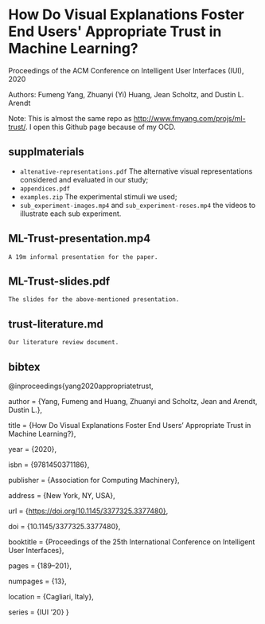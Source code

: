 # How Do Visual Explanations Foster End Users' Appropriate Trust in Machine Learning?

Proceedings of the ACM Conference on Intelligent User Interfaces (IUI), 2020

Authors: Fumeng Yang, Zhuanyi (Yi) Huang, Jean Scholtz, and Dustin L. Arendt

Note: This is almost the same repo as http://www.fmyang.com/projs/ml-trust/. I open this Github page because of my OCD. 

## supplmaterials
   - `altenative-representations.pdf` The alternative visual representations considered and evaluated in our study;
   - `appendices.pdf`
   - `examples.zip` The experimental stimuli we used;
   - `sub_experiment-images.mp4` and  `sub_experiment-roses.mp4` the videos to illustrate each sub experiment.

## ML-Trust-presentation.mp4 
    A 19m informal presentation for the paper.

## ML-Trust-slides.pdf
    The slides for the above-mentioned presentation.

## trust-literature.md
    Our literature review document.
    
## bibtex

@inproceedings{yang2020appropriatetrust,

author = {Yang, Fumeng and Huang, Zhuanyi and Scholtz, Jean and Arendt, Dustin L.},

title = {How Do Visual Explanations Foster End Users’ Appropriate Trust in Machine Learning?},

year = {2020},

isbn = {9781450371186},

publisher = {Association for Computing Machinery},

address = {New York, NY, USA},

url = {https://doi.org/10.1145/3377325.3377480},

doi = {10.1145/3377325.3377480},

booktitle = {Proceedings of the 25th International Conference on Intelligent User Interfaces},

pages = {189–201},

numpages = {13},

location = {Cagliari, Italy},

series = {IUI ’20}
}
